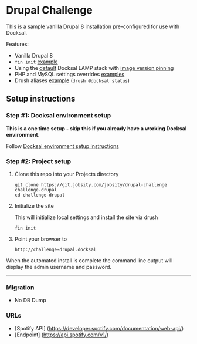 # Drupal Challenge

This is a sample vanilla Drupal 8 installation pre-configured for use with Docksal.

Features:

- Vanilla Drupal 8
- `fin init` [example](.docksal/commands/init)
- Using the [default](.docksal/docksal.env#L9) Docksal LAMP stack with [image version pinning](.docksal/docksal.env#L13-L15)
- PHP and MySQL settings overrides [examples](.docksal/etc)
- Drush aliases [example](drush/aliases.drushrc.php) (`drush @docksal status`)

## Setup instructions

### Step #1: Docksal environment setup

**This is a one time setup - skip this if you already have a working Docksal environment.**  

Follow [Docksal environment setup instructions](https://docs.docksal.io/getting-started/setup/)

### Step #2: Project setup

1. Clone this repo into your Projects directory

    ```
    git clone https://git.jobsity.com/jobsity/drupal-challenge challenge-drupal
    cd challenge-drupal
    ```

2. Initialize the site

    This will initialize local settings and install the site via drush

    ```
    fin init
    ```

3. Point your browser to

    ```
    http://challenge-drupal.docksal
    ```

When the automated install is complete the command line output will display the admin username and password.

---

### Migration
- No DB Dump

### URLs

- [Spotify API] (https://developer.spotify.com/documentation/web-api/)
- [Endpoint] (https://api.spotify.com/v1/) 